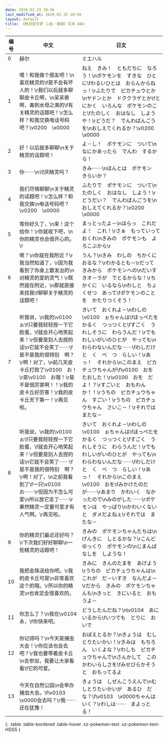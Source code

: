 ```yaml
---
date: 2020-02-23 20:56
last_modified_at: 2020-02-25 20:50
layout: default
title: 《精灵宝可梦 心金／魂银》文本 684
---
```

| 编号 | 中文 | 日文 |
| ---- | ---- | ---- |
| 0 | 赫尔 | ミエハル |
| 1 | 喂！和我做个朋友吧！\n喜欢精灵的\f是不会有坏人的！\r我们以后就多聊聊皮卡丘啊，\n呆呆兽啊，毒刺水母之类的\f有关精灵的话题吧！\r怎么样？和我交换电话号码吧？\v0200　\x0000 | ねえ　きみ！　ともだちに　なろう！\nポケモンを　すきな　ひとに\fわるいひとは　おらんからねっ！\rふたりで　ピカチュウとか\nヤドンとか　ドククラゲとか\fとにかく　いろんな　ポケモンのこと\fたのしく　おはなし　しようや！\rどうだ？　でんわばんごうを\nおしえてくれるか？\v0200　\x0000 |
| 2 | 好！以后就多聊聊\n关于精灵的话题吧！ | よ－し！　ポケモンに　ついて\nなにかあったら　でんわ　するから！ |
| 3 | 你⋯⋯\n讨厌精灵吗？ | きみ⋯⋯\nほんとは　ポケモン　きらいか？ |
| 4 | 我们尽情聊聊\n关于精灵的话题吧！\r怎么样？和我交换\n电话号码吧？\v0200　\x0000 | ふたりで　ポケモンに　ついて\nたのしく　おはなし　しよう！\rどうだい？　でんわばんごうを\nおしえてくれるか？\v0200　\x0000 |
| 5 | 等你好久了，\n来！这个给你！\r你就收下吧，\n你的精灵也会很开心的。\r | まっとったよ－\nほらっ　これだよ！　これ！\rさぁ　もっていって　おくれ\nきみの　ポケモンも　よろこぶから\r |
| 6 | 嗯？\n你就在我附近？\r我当然知道了，\r因为我看到了你身上散发出的\n对精灵的爱的灵气！\r既然就在附近，\n那就直接来找我\f聊聊关于精灵的话题吧！ | うん？\nきみ　わしの　ちかくに　おるな？\rわかるとも－\rだって　きみから　ポケモンへの\nだいすきオ－ラが　でとるからな！\rちかくに　いるなら\nわしと　ちょくせつ　あって\fポケモンのことを　かたりつくそう！ |
| 7 | 听我说，\n我的\v0100　ぉ\f只要我轻轻捏一下它脸蛋，\f就会开心地笑起来！\r但要是别人去捏的话\n它就不会笑了⋯⋯\f是不是我的很特别　啊？\r啊！对了，\n前几天皮卡丘打败了\v0100　お！\r是\v0100　お哦！\r是不是很厉害啊！！\r我的皮卡丘好厉害！\r我的皮卡丘天下第一！\r再见啦。 | きいて　おくれよ－\nわしの　\v0100　ぉちゃんは\fほっぺたを　かるく　つっつくと\fすごく　うれしそうに　わらうんだ！\rでも　わしいがいのひとが　やっても\nわらわないんだな⋯⋯\fわしだけ　と　く　べ　つ　らしい！\rあっ！　それから\nこのまえ　ピカチュウちゃんが\f\v0100　おを　たおした！\r\v0100　おを　だよ！？\rすごいと　おもわんか！！\rうちの　ピカチュウちゃん　すごい！\rうちの　ピカチュウちゃん　さいこ－！\rそれでは　またな－ |
| 8 | 听我说，\n我的\v0100　ぉ\f只要我轻轻捏一下它脸蛋，\f就会开心地笑起来！\r但要是别人去捏的话\n它就不会笑了⋯⋯\f是不是我的很特别　啊？\r啊！对了，\n之前我看到了\f一只\v0100　お⋯⋯\r但因为不怎么可爱\n所以放它走了⋯⋯\r果然精灵一定要可爱才有人气啊。\r再见啦。 | きいて　おくれよ－\nわしの　\v0100　ぉちゃんは\fほっぺたを　かるく　つっつくと\fすごく　うれしそうに　わらうんだ！\rでも　わしいがいのひとが　やっても\nわらわないんだな⋯⋯\fわしだけ　と　く　べ　つ　らしい！\rあっ！　それから\nこのまえ　\v0100　おを\fみかけたのだが⋯⋯\rあまり　かわいく　なかったので\nみのがした⋯⋯\rポケモンは　やっぱり\nかわいくないと　ダメだよねぇ\rそれでは　またな－ |
| 9 | 你的精灵们最近还好吗？\r下次我们好好聊聊\n一些精灵的话题吧！ | きみの　ポケモンちゃんたちは\nげんきに　しとるかな？\rこんど　ゆっくり　ポケモンの\nじまんばなしを　しような！ |
| 10 | 我把金珠送给你吧。\r我的皮卡丘可是\n非常喜欢这个的哦。\r所以你的精灵\n也肯定会很喜欢的。 | きみに　きんのたまを　あげよう\rうちの　ピカチュウちゃんは\nこれが　だ－いすき　なんだよ－\rだから　きみの　ポケモンちゃんも\nきっと　きにいると　おもうよ－ |
| 11 | 你怎么了？\n我在\v0104　あ，\f你快来吧。 | どうしたんだね？\n\v0104　あに　いるから\fいつでも　とりに　おいで |
| 12 | 你记得吗？\n今天是捕虫大会！\r你应该也会去吧？\r我也要带着皮卡丘\n去参加，我要让大家看看\f它的可爱。 | おぼえとるか？\nきょうは　むしとりたいかい！\rきみは　もちろん　いくよな？\rわしも　ピカチュウちゃんで\nさんかして　この　かわいらしさを\fみせびらかそうと　おもってるよ |
| 13 | 今天在自然公园\n会举办捕虫大会。\f\v0103　\x0000会去吗？\r我⋯⋯还在犹豫！ | きょうは　しぜんこうえんで\nむしとりたいかいが　あるひ　だな？\f\v0103　\x0000ちゃんは　いく？\rわしは⋯⋯　まよっとる！ |
{: .table .table-bordered .table-hover .xz-pokemon-text .xz-pokemon-text-HGSS }